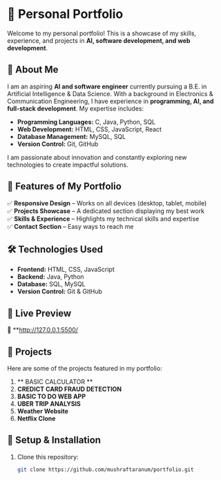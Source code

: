 # 🚀 Personal Portfolio  

Welcome to my personal portfolio! This is a showcase of my skills, experience, and projects in **AI, software development, and web development**.  

## 🌟 About Me  
I am an aspiring **AI and software engineer** currently pursuing a B.E. in Artificial Intelligence & Data Science. With a background in Electronics & Communication Engineering, I have experience in **programming, AI, and full-stack development**. My expertise includes:  
- **Programming Languages:** C, Java, Python, SQL  
- **Web Development:** HTML, CSS, JavaScript, React  
- **Database Management:** MySQL, SQL  
- **Version Control:** Git, GitHub  

I am passionate about innovation and constantly exploring new technologies to create impactful solutions.  

## 📌 Features of My Portfolio  
✅ **Responsive Design** – Works on all devices (desktop, tablet, mobile)  
✅ **Projects Showcase** – A dedicated section displaying my best work  
✅ **Skills & Experience** – Highlights my technical skills and expertise  
✅ **Contact Section** – Easy ways to reach me  

## 🛠️ Technologies Used  
- **Frontend:** HTML, CSS, JavaScript  
- **Backend:** Java, Python  
- **Database:** SQL, MySQL  
- **Version Control:** Git & GitHub  

## 🚀 Live Preview  
🔗 **http://127.0.0.1:5500/

## 📂 Projects  
Here are some of the projects featured in my portfolio:  
1. ** BASIC CALCULATOR ** 
2. **CREDICT CARD FRAUD DETECTION**  
3. **BASIC TO DO WEB APP**   
4. **UBER TRIP ANALYSIS**   
5. **Weather Website**  
6. **Netflix Clone** 

## 🔧 Setup & Installation  
1. Clone this repository:  
   ```bash
   git clone https://github.com/mushraftaranum/portfolio.git

